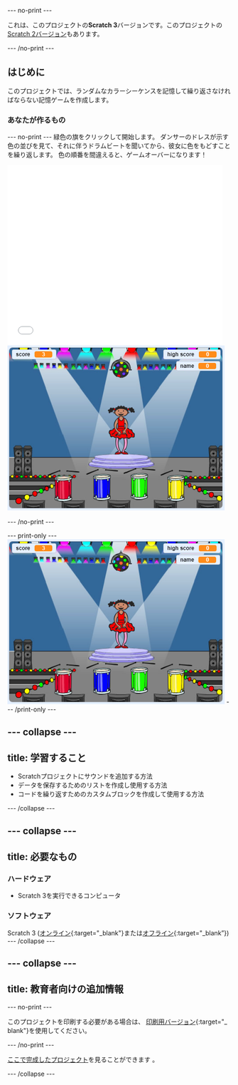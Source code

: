 \--- no-print \---

これは、このプロジェクトの**Scratch 3**バージョンです。このプロジェクトの[ Scratch 2バージョン](https://projects.raspberrypi.org/en/projects/memory-scratch2)もあります。

\--- /no-print \---

## はじめに

このプロジェクトでは、ランダムなカラーシーケンスを記憶して繰り返さなければならない記憶ゲームを作成します。

### あなたが作るもの

\--- no-print \--- 緑色の旗をクリックして開始します。 ダンサーのドレスが示す色の並びを見て、それに伴うドラムビートを聞いてから、彼女に色をもどすことを繰り返します。 色の順番を間違えると、ゲームオーバーになります！

<div class="scratch-preview">
  <iframe allowtransparency="true" width="485" height="402" src="//scratch.mit.edu/projects/embed/284452634/?autostart=false" frameborder="0" allowfullscreen scrolling="no" mark="crwd-mark"></iframe> <img src="images/screenshot.png" />
</div>

\--- /no-print \---

\--- print-only \--- ![screenshot of finished game](images/screenshot.png) \--- /print-only \---

## \--- collapse \---

## title: 学習すること

+ Scratchプロジェクトにサウンドを追加する方法
+ データを保存するためのリストを作成し使用する方法
+ コードを繰り返すためのカスタムブロックを作成して使用する方法

\--- /collapse \---

## \--- collapse \---

## title: 必要なもの

### ハードウェア

+ Scratch 3を実行できるコンピュータ

### ソフトウェア

Scratch 3 ([オンライン](https://rpf.io/scratchon){:target="_blank"}または[オフライン](https://rpf.io/scratchoff){:target="_blank”}) \--- /collapse \---

## \--- collapse \---

## title: 教育者向けの追加情報

\--- no-print \---

このプロジェクトを印刷する必要がある場合は、 [印刷用バージョン](https://projects.raspberrypi.org/en/projects/memory/print){:target="_ blank"}を使用してください。

\--- /no-print \---

[ここで完成したプロジェクト](http://rpf.io/p/en/memory-get)を見ることができます 。

\--- /collapse \---